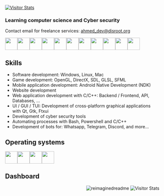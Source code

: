 <a href="https://www.codewars.com/users/ahmed-idris"><img alt="Visitor Stats" src="https://www.codewars.com/users/ahmed-idris/badges/large"/></a>

### Learning computer science and Cyber security
Contact email for freelance services: ahmed_dev@disroot.org

<div style="display: flex;">
  <img src="https://cdn.jsdelivr.net/gh/devicons/devicon@latest/icons/c/c-original.svg" width="40"/>
  <img src="https://cdn.jsdelivr.net/gh/devicons/devicon@latest/icons/cplusplus/cplusplus-original.svg" width="40"/>
  <img src="https://cdn.jsdelivr.net/gh/devicons/devicon@latest/icons/qt/qt-original.svg" width="40"/>
  <img src="https://cdn.jsdelivr.net/gh/devicons/devicon@latest/icons/lua/lua-original.svg" width="40"/>
  <img src="https://cdn.jsdelivr.net/gh/devicons/devicon@latest/icons/bash/bash-original.svg" width="40"/>
  <img src="https://cdn.jsdelivr.net/gh/devicons/devicon@latest/icons/powershell/powershell-original.svg" width="40"/>
  <img src="https://cdn.jsdelivr.net/gh/devicons/devicon@latest/icons/bootstrap/bootstrap-original.svg" width="40"/>
  <img src="https://cdn.jsdelivr.net/gh/devicons/devicon@latest/icons/html5/html5-original.svg" width="40"/>
  <img src="https://cdn.jsdelivr.net/gh/devicons/devicon@latest/icons/css3/css3-original.svg" width="40"/>
  <img src="https://cdn.jsdelivr.net/gh/devicons/devicon@latest/icons/javascript/javascript-original.svg" width="40"/>
  <img src="https://cdn.jsdelivr.net/gh/devicons/devicon@latest/icons/wasm/wasm-original.svg" width="40"/>
</div>

## Skills
- Software development: Windows, Linux, Mac
- Game development: OpenGL, DirectX, SDL, GLSL, SFML
- Mobile application development: Android Native Development (NDK)
- Website development
- Web application development with C/C++: Backend / Frontend, API, Databases, ...
- UI / GUI / TUI: Development of cross-platform graphical applications with Qt, Gtk, Ftxui
- Development of cyber security tools
- Automating processes with Bash, Powershell and C/C++
- Development of bots for: Whatsapp, Telegram, Discord, and more...

## Operating systems
<div style="display: flex">
   <img src="https://cdn.jsdelivr.net/gh/devicons/devicon@latest/icons/archlinux/archlinux-original.svg" width="40"/>
   <img src="https://cdn.jsdelivr.net/gh/devicons/devicon@latest/icons/ubuntu/ubuntu-original.svg" width="40"/>
   <img src="https://cdn.jsdelivr.net/gh/devicons/devicon@latest/icons/debian/debian-original.svg" width="40"/>
   <img src="https://cdn.jsdelivr.net/gh/devicons/devicon@latest/icons/windows11/windows11-original.svg" width="40"/>
</div>

## Dashboard
<div align="right">
  <img src="https://myreadme.vercel.app/api/embed/ahmed-idris?panels=userstatistics,toprepositories,toplanguages,commitgraph" alt="reimaginedreadme" />
  <img alt="Visitor Stats" src="https://widgetbite.com/stats/ahmed-idris"/>
</div>
